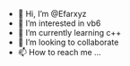 - 👋 Hi, I’m @Efarxyz
- 👀 I’m interested in vb6
- 🌱 I’m currently learning c++
- 💞️ I’m looking to collaborate
- 📫 How to reach me ...

<!---
Efarxyz/Efarxyz is a ✨ special ✨ repository because its `README.md` (this file) appears on your GitHub profile.
You can click the Preview link to take a look at your changes.
--->
